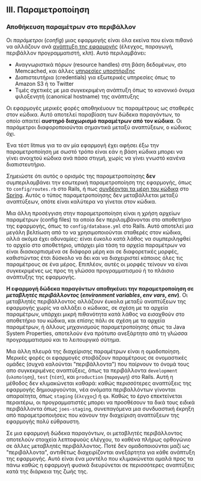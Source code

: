 ## III. Παραμετροποίηση

### Αποθήκευση παραμέτρων στο περιβάλλον

Οι *παράμετροι* (*config*) μιας εφαρμογής είναι όλα εκείνα που είναι πιθανό να αλλάζουν ανά [ανάπτυξη της εφαρμογής](./codebase) (έλεγχος, παραγωγή, περιβάλλον προγραμματιστή, κλπ).  Αυτό περιλαμβάνει:

* Αναγνωριστικά πόρων (resource handles) στη βάση δεδομένων, στο Memcached, και άλλες [υπηρεσίες υποστήριξης](./backing-services)
* Διαπιστευτήρια (credentials) για εξωτερικές υπηρεσίες όπως το Amazon S3 ή το Twitter
* Τιμές σχετικές με μια συγκεκριμένη ανάπτυξη όπως το κανονικό όνομα φιλοξενητή (canonical hostname) της ανάπτυξης

Οι εφαρμογές μερικές φορές αποθηκέυουν τις παραμέτρους ως σταθερές στον κώδικα.  Αυτό αποτελεί παραβίαση των δώδεκα παραγόντων, το οποίο απαιτεί **αυστηρό διαχωρισμό παραμέτρων από τον κώδικα**.  Οι παράμετροι διαφοροποιούνται σημαντικά μεταξύ αναπτύξεων, ο κώδικας όχι.

Ένα τέστ litmus για το αν μία εφαρμογή έχει αφήσει έξω την παραμετροποίηση με σωστό τρόπο είναι εάν η βάση κώδικα μπορει να γίνει ανοιχτού κώδικα ανά πάσα στιγμή, χωρίς να γίνει γνωστό κανένα διαπιστευτήριο.

Σημειώστε ότι αυτός ο ορισμός της παραμετροποίησης **δεν** συμπεριλαμβάνει την εσωτερική παραμετροποίηση της εφαρμογής, όπως το `config/routes.rb` στο Rails, ή πως [συνδέονται τα μέρη του κώδικα](http://docs.spring.io/spring/docs/current/spring-framework-reference/html/beans.html) στο [Spring](http://spring.io/).  Αυτός ο τύπος παραμετροποίησης δεν μεταβάλλεται μεταξύ αναπτύξεων, οπότε είναι καλύτερα να γίνεται στον κώδικα.

Μια άλλη προσέγγιση στην παραμετροποίηση είναι η χρήση αρχείων παραμέτρων (config files) τα οποία δεν περιλαμβάνονται στο αποθετήριο της εφαρμογής, όπως το `config/database.yml` στο Rails.  Αυτό αποτελεί μια μεγάλη βελτίωση από το να χρησιμοποιούνται σταθερές στον κώδικα, αλλά ακόμα έχει αδυναμίες: είναι έυκολο κατά λάθος να συμπεριληφθεί το αρχείο στο αποθετήριο, υπάρχει μία τάση τα αρχεία παραμέτρων να είναι διασκορπισμένα σε διάφορα μέρη και σε διαφορετικές μορφές, καθιστώντας έτσι δύσκολο να δει και να διαχειριστεί κάποιος όλες τις παραμέτρους σε ένα μέρος.  Επιπλέον, αυτές οι μορφές τείνουν να είναι συγκεκριμένες ως προς τη γλώσσα προγραμματισμού ή το πλάισιο ανάπτυξης της εφαρμογής.

**Η εφαρμογή δώδεκα παραγόντων αποθηκέυει την παραμετροποίηση σε *μεταβλητές περιβάλλοντος* (*environment variables*, *env vars*, *env*)**.  Οι μεταβλητές περιβάλλοντος αλλάζουν έυκολα μεταξύ αναπτύξεων της εφαρμογής χωρίς να αλλάξει ο κώδικας, σε σχέση με τα αρχεία παραμέτρων, υπάρχει μικρή πιθανότητα κατά λάθος να εισαχθούν στο αποθετήριο του κώδικα, και επίσης πάλι σε σχέση με τα αρχεία παραμέτρων, ή άλλους μηχανισμούς παραμετροποίησης όπως τα Java System Properties, αποτελούν ένα πρότυπο ανεξάρτητο από τη γλώσσα προγραμματισμού και το λειτουργικό σύτημα.

Μια άλλη πλευρά της διαχείρισης παραμέτρων είναι η ομαδοποίηση.  Μερικές φορές οι εφαρμογές στοιβάζουν παραμέτρους σε ονομαστικές ομάδες (συχνά καλούνται "περιβάλλοντα") που παίρνουν το όνομά τους απο συγκεκριμένες αναπτύξεις, όπως τα περιβάλλοντα `development` (`υλοποίηση`), `test` (`τέστ`), και `production` (`παραγωγή`) στο Rails.  Αυτή η μέθοδος δεν κλιμακώνεται καθαρά: καθώς περισσότερες αναπτύξεις της εφαρμογής δημιουργούνται, νέα ονόματα περιβαλλόντων γίνονται απαραίτητα, όπως `staging` (`έλεγχος`) ή `qa`.  Καθώς το έργο επεκτείνεται περαιτέρω, οι προγραμματιστές μπορει να προσθέσουν τα δικά τους ειδικά περιβάλλοντα όπως `joes-staging`, συνεπαγόμενα μια συνδυαστική έκρηξη από παραμετροποιήσεις που κάνουν την διαχείριση αναπτύξεων της εφαρμογής πολύ εύθραυστη.

Σε μια εφαρμογή δώδεκα παραγόντων, οι μεταβλητές περιβάλλοντος αποτελούν στοιχεία λεπτοφυούς ελέγχου, το καθένα πλήρως ορθογώνιο σε άλλες μεταβλητές περιβάλλοντος.  Ποτέ δεν ομαδοποιούνται μαζί ως "περιβάλλοντα", αντιθέτως διαχειρίζονται ανεξάρτητα για κάθε ανάπτυξη της εφαρμογής.  Αυτό είναι ένα μοντέλο που κλιμακώνεται ομαλά προς τα πάνω καθώς η εφαρμογή φυσικά διευρύνεται σε περισσότερες αναπτύξεις κατά της διάρκεια της ζωής της.
